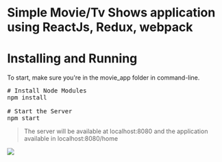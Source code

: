 # Simple Movie/Tv Shows application using ReactJs, Redux, webpack

# Installing and Running
To start, make sure you're in the movie_app folder in command-line.

<pre><span class="pl-c"># Install Node Modules</span>
npm install

<span class="pl-c"># Start the Server</span>
npm start
</pre>

<blockquote>
<p>The server will be available at localhost:8080 and the application available in localhost:8080/home</p>
</blockquote>


<img src="https://raw.githubusercontent.com/venkateshvangala/reactJs/master/movie_app/src/images/screenshots/CelebDetailPage.png" />
